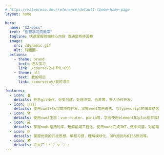 ```yaml
---
# https://vitepress.dev/reference/default-theme-home-page
layout: home

hero:
  name: "CZ-docs"
  text: "创智学习资源库"
  tagline: 快速掌握前端核心内容 直通蓝桥杯国赛
  image:
    src: /dynamic.gif
    alt: 转圈圈~
  actions:
    - theme: brand
      text: 进入学习
      link: /course/2-HTML+CSS
    - theme: alt
      text: 我的项目
      link: /course/my/我的项目

features:
  - icon: 🪴
    details: 熟悉git操作、分支创建、处理冲突、合并等，多人协作开发。
  - icon: 👨‍👩‍👧‍👦
    details: 使用vue3+ts完成项目开发，掌握vue3常用语法、与typescript的简单结合、学会组件化开发的思想。
  - icon: 🛠️
    details: 使用vue3生态：vue-router、pinia等，学会使用elementUIplus组件库构建各种常用页面布局。
  - icon: 💻
    details: 掌握node常用的库，理解前端工程化。使用node完成JWT，做中间层，对前端请求做拦截。
  - icon: 🌐
    details: 掌握优秀的开发思想、编程习惯，理解模块化、DRY原则与KISS原则等。
  - icon: 🌍
    details: 冲大厂！╰（￣▽￣）╭
---
```



<script setup>
if (!window.created && document.body.clientWidth >= 750) {
    createImage();
}
window.created = true;


function createImage() {
//     const img = document.createElement('img');
//     img.src = '/dls.jpg';
// // const el = document.querySelector('.content-body');
// // const { width, right } = el ? el.getBoundingClientRect() : { width: 0, right: 50 };
// // const pos = right - width;


//     Object.assign(img.style, {
//         position: 'fixed',
//         bottom: '0px',
//         right: '20px',
//         width: '100px',
//         height: 'auto',
//         zIndex: '10000',
//         transform: 'rotateY(180deg)'
//     });
//     document.body.appendChild(img);
}


const authorMap = {
    'course': 'Huanxiaomang',
    'jx': 'Huanxiaomang hakurei77',
    '3-vue3': 'hakurei77',

}


const default_author = 'Huanxiaomang';

const _historyWrap = function (type) {
    const orig = history[type];
    const e = new Event(type);
    return function () {
        const rv = orig.apply(this, arguments);
        e.arguments = arguments;
        window.dispatchEvent(e);
        return rv;
    };
};
history.pushState = _historyWrap('pushState');
history.replaceState = _historyWrap('replaceState');

window.addEventListener('pushState', function (e) {
    handleRouteChange();

});

window.addEventListener('replaceState', function (e) {
    handleRouteChange();

});

window.addEventListener('popstate', function (event) {
    // 处理路由变化
    handleRouteChange();
});


// 初始化页面时的路由处理
handleRouteChange();

// 处理路由变化的函数
function handleRouteChange() {
    // 获取当前路由
    let currentRoute = window.location.href;
    for (const key in authorMap) {
        if (currentRoute.includes(key)) {
            setAuthorText(authorMap[key]);
        } else {
            setAuthorText(default_author);
        }
    }


}

function setAuthorText(text) {
    const btn = document.querySelector('.edit-link-button');

    if (btn) {
        btn.innerText = `作者：${text}`;
    }
}


</script>
